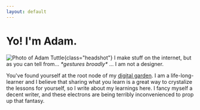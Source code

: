 ```yaml
---
layout: default
---
```


# Yo! I'm Adam.

![Photo of Adam Tuttle][gravatar]{class="headshot"} I make stuff on the internet, but as you can tell from... _\*gestures broadly\*_ ... I am not a designer.

You've found yourself at the root node of my [digital garden][garden]. I am a life-long-learner and I believe that sharing what you learn is a great way to crystalize the lessons for yourself, so I write about my learnings here. I fancy myself a decent writer, and these electrons are being terribly inconvenienced to prop up that fantasy.

[gravatar]: https://www.gravatar.com/avatar/c9e260373387e72ce020928a3a546ec5?rating=G&size=200&default=mm
[garden]: /notes/digital-garden
